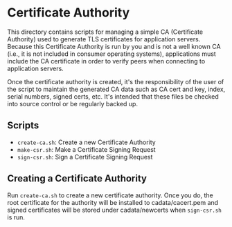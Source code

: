 Certificate Authority
=====================
This directory contains scripts for managing a simple CA (Certificate Authority) used to
generate TLS certificates for application servers. Because this Certificate Authority
is run by you and is not a well known CA (i.e., it is not included in consumer operating systems),
applications must include the CA certificate in order to verify peers when connecting to
application servers.

Once the certificate authority is created, it's the responsibility of the user of the script
to maintain the generated CA data such as CA cert and key, index, serial numbers, signed certs, etc.
It's intended that these files be checked into source control or be regularly backed up.

Scripts
-------
- `create-ca.sh`: Create a new Certificate Authority
- `make-csr.sh`: Make a Certificate Signing Request
- `sign-csr.sh`: Sign a Certificate Signing Request

Creating a Certificate Authority
--------------------------------
Run `create-ca.sh` to create a new certificate authority. Once you do, the root certificate
for the authority will be installed to cadata/cacert.pem and signed certificates will
be stored under cadata/newcerts when `sign-csr.sh` is run. 
